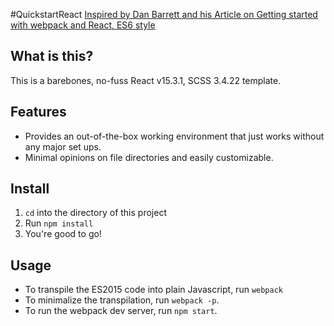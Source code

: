 #QuickstartReact
[Inspired by Dan Barrett and his Article on Getting started with webpack and React, ES6 style](http://humaan.com/getting-started-with-webpack-and-react-es6-style/)

## What is this?
This is a barebones, no-fuss React v15.3.1, SCSS 3.4.22 template.

## Features
* Provides an out-of-the-box working environment that just works without any major set ups.
* Minimal opinions on file directories and easily customizable.

## Install
1. `cd` into the directory of this project
2. Run `npm install`
3. You're good to go!

## Usage
* To transpile the ES2015 code into plain Javascript, run `webpack`
* To minimalize the transpilation, run `webpack -p`.
* To run the webpack dev server, run `npm start`.
